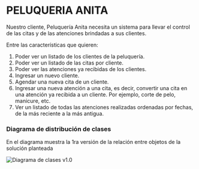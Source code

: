 # PELUQUERIA ANITA

Nuestro cliente, Peluquería Anita necesita un sistema para llevar el control de las citas y de las  atenciones brindadas a sus clientes.

Entre las características que quieren:

1. Poder ver un listado de los clientes de la peluquería.
2. Poder ver un listado de las citas por cliente.
3. Poder ver las atenciones ya recibidas de los clientes.
4. Ingresar un nuevo cliente.
5. Agendar una nueva cita de un cliente.
6. Ingresar una nueva atención a una cita, es decir, convertir una cita en una atención ya  recibida a un cliente. Por ejemplo, corte de pelo, manicure, etc. 
7. Ver un listado de todas las atenciones realizadas ordenadas por fechas, de la más reciente a la más antigua.


### Diagrama de distribución de clases

En el diagrama muestra la 1ra versión de la relación entre objetos de la solución planteada


![Diagrama de clases v1.0](http://img/Peluqueria.drawio.png)